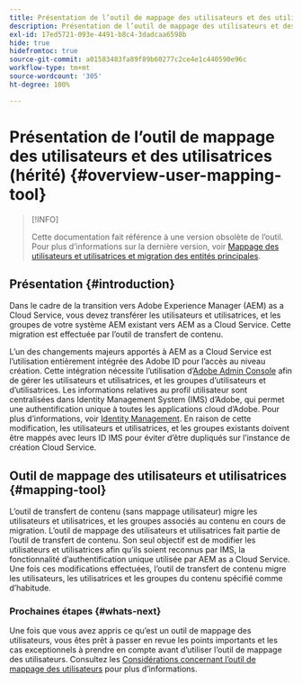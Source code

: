 ```yaml
---
title: Présentation de l’outil de mappage des utilisateurs et des utilisatrices (hérité)
description: Présentation de l’outil de mappage des utilisateurs et des utilisatrices (hérité)
exl-id: 17ed5721-093e-4491-b8c4-3dadcaa6598b
hide: true
hidefromtoc: true
source-git-commit: a01583483fa89f89b60277c2ce4e1c440590e96c
workflow-type: tm+mt
source-wordcount: '305'
ht-degree: 100%

---
```


# Présentation de l’outil de mappage des utilisateurs et des utilisatrices (hérité) {#overview-user-mapping-tool}

>[!INFO]
>
>Cette documentation fait référence à une version obsolète de l’outil. Pour plus d’informations sur la dernière version, voir [Mappage des utilisateurs et utilisatrices et migration des entités principales](/help/journey-migration/content-transfer-tool/using-content-transfer-tool/user-mapping-and-migration.md).

<!-- Alexandru: drafting this for now

NOTE: "LEGACY" for user mapping includes everything before (that is, not including) 2.0.16 of CTT.

>[!CONTEXTUALHELP]
>id="aemcloud_ctt_usermapping"
>title="User Mapping Tool"
>abstract="The Content Transfer Tool helps you move users and groups from your existing AEM system to AEM as a Cloud Service. Existing users and groups need to be mapped to their IMS IDs to avoid duplicate users and groups on the Cloud Service author instance."
>additional-url="https://experienceleague.adobe.com/docs/experience-manager-cloud-service/moving/cloud-migration/content-transfer-tool/using-user-mapping-tool.html?lang=en#important-considerations" text="Important Considerations for using User Mapping Tool"
>additional-url="https://experienceleague.adobe.com/docs/experience-manager-cloud-service/moving/cloud-migration/content-transfer-tool/using-user-mapping-tool.html?lang=en#using-user-mapping-tool" text="Using User Mapping Tool"

-->

## Présentation {#introduction}

Dans le cadre de la transition vers Adobe Experience Manager (AEM) as a Cloud Service, vous devez transférer les utilisateurs et utilisatrices, et les groupes de votre système AEM existant vers AEM as a Cloud Service. Cette migration est effectuée par l’outil de transfert de contenu.

L’un des changements majeurs apportés à AEM as a Cloud Service est l’utilisation entièrement intégrée des Adobe ID pour l’accès au niveau création. Cette intégration nécessite l’utilisation d’[Adobe Admin Console](https://helpx.adobe.com/fr/enterprise/using/admin-console.html) afin de gérer les utilisateurs et utilisatrices, et les groupes d’utilisateurs et d’utilisatrices. Les informations relatives au profil utilisateur sont centralisées dans Identity Management System (IMS) d’Adobe, qui permet une authentification unique à toutes les applications cloud d’Adobe. Pour plus d’informations, voir [Identity Management](https://experienceleague.adobe.com/docs/experience-manager-cloud-service/content/overview/what-is-new-and-different.html?lang=fr#identity-management). En raison de cette modification, les utilisateurs et utilisatrices, et les groupes existants doivent être mappés avec leurs ID IMS pour éviter d’être dupliqués sur l’instance de création Cloud Service.

## Outil de mappage des utilisateurs et utilisatrices {#mapping-tool}

L’outil de transfert de contenu (sans mappage utilisateur) migre les utilisateurs et utilisatrices, et les groupes associés au contenu en cours de migration. L’outil de mappage des utilisateurs et utilisatrices fait partie de l’outil de transfert de contenu. Son seul objectif est de modifier les utilisateurs et utilisatrices afin qu’ils soient reconnus par IMS, la fonctionnalité d’authentification unique utilisée par AEM as a Cloud Service. Une fois ces modifications effectuées, l’outil de transfert de contenu migre les utilisateurs, les utilisatrices et les groupes du contenu spécifié comme d’habitude.

### Prochaines étapes {#whats-next}

Une fois que vous avez appris ce qu’est un outil de mappage des utilisateurs, vous êtes prêt à passer en revue les points importants et les cas exceptionnels à prendre en compte avant d’utiliser l’outil de mappage des utilisateurs. Consultez les [Considérations concernant l’outil de mappage des utilisateurs](/help/journey-migration/content-transfer-tool/user-mapping-tool-legacy/considerations-user-mapping-tool-legacy.md) pour plus d’informations.
